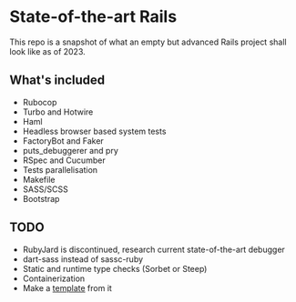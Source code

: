 # State-of-the-art Rails

This repo is a snapshot of what an empty but advanced Rails project
shall look like as of 2023.

## What's included

- Rubocop
- Turbo and Hotwire
- Haml
- Headless browser based system tests
- FactoryBot and Faker
- puts_debuggerer and pry
- RSpec and Cucumber
- Tests parallelisation
- Makefile
- SASS/SCSS
- Bootstrap


## TODO

- RubyJard is discontinued, research current state-of-the-art debugger
- dart-sass instead of sassc-ruby
- Static and runtime type checks (Sorbet or Steep)
- Containerization
- Make a [template](https://guides.rubyonrails.org/rails_application_templates.html) from it

